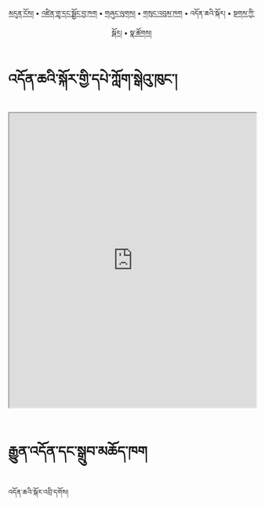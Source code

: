 <p align="center">
  <a href="https://bdrc-reader.github.io/LTWA/">མདུན་ངོས།</a> • <a href="https://bdrc-reader.github.io/LTWA/shadra">འཛིན་གྲྭ་དང་སྦྱོང་བྱ་ཁག</a> • <a href="https://bdrc-reader.github.io/LTWA/shunglug">གཞུང་ལུགས།</a>  • <a href="https://bdrc-reader.github.io/LTWA/sungbum">གསུང་འབུམ་ཁག</a> • <span>འདོན་ཆའི་སྐོར།</span> • <a href="https://bdrc-reader.github.io/LTWA/tantra">སྔགས་ཀྱི་སྐོར།</a> •  <a href="https://bdrc-reader.github.io/LTWA/natsok">སྣ་ཚོགས།</a></p>

# འདོན་ཆའི་སྐོར་གྱི་དཔེ་ཀློག་སྒེའུ་ཁུང་།

<iframe src="https://library.bdrc.io/scripts/embed-iframe.html?work=bdr:W1ERI0006004&origin=website.com" width="100%" height="600"></iframe>

<br>
<br>

# རྒྱུན་འདོན་དང་སྒྲུབ་མཆོད་ཁག

འདོན་ཆའི་སྐོར་འབྲི་དགོས།
